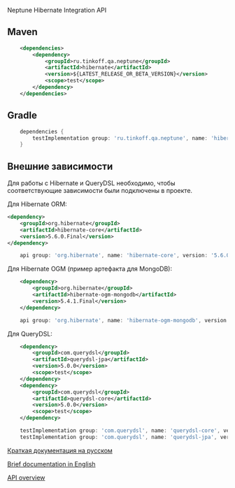 Neptune Hibernate Integration API

## Maven

```xml
    <dependencies>
        <dependency>
            <groupId>ru.tinkoff.qa.neptune</groupId>
            <artifactId>hibernate</artifactId>
            <version>${LATEST_RELEASE_OR_BETA_VERSION}</version>
            <scope>test</scope>
        </dependency>
    </dependencies>
```

## Gradle

```groovy
    dependencies {
        testImplementation group: 'ru.tinkoff.qa.neptune', name: 'hibernate', version: LATEST_RELEASE_OR_BETA_VERSION    
    }
```

## Внешние зависимости 

Для работы с Hibernate и QueryDSL необходимо, чтобы соответствующие зависимости были подключены в проекте.

Для Hibernate ORM:

```xml
<dependency>
    <groupId>org.hibernate</groupId>
    <artifactId>hibernate-core</artifactId>
    <version>5.6.0.Final</version>
</dependency>

```

```groovy
    api group: 'org.hibernate', name: 'hibernate-core', version: '5.6.0.Final'
```

Для Hibernate OGM (пример артефакта для MongoDB):

```xml
    <dependency>
        <groupId>org.hibernate</groupId>
        <artifactId>hibernate-ogm-mongodb</artifactId>
        <version>5.4.1.Final</version>
    </dependency>

```

```groovy
    api group: 'org.hibernate', name: 'hibernate-ogm-mongodb', version: '5.4.1.Final'
```

Для QueryDSL:

```xml
    <dependency>
        <groupId>com.querydsl</groupId>
        <artifactId>querydsl-jpa</artifactId>
        <version>5.0.0</version>
        <scope>test</scope>
    </dependency>
    <dependency>
        <groupId>com.querydsl</groupId>
        <artifactId>querydsl-core</artifactId>
        <version>5.0.0</version>
        <scope>test</scope>
    </dependency>
```

```groovy
    testImplementation group: 'com.querydsl', name: 'querydsl-core', version: '5.0.0'
    testImplementation group: 'com.querydsl', name: 'querydsl-jpa', version: '5.0.0'
```

[Краткая документация на русском](./doc/rus/README.md)

[Brief documentation in English](./doc/eng/README.md)

[API overview](https://tinkoffcreditsystems.github.io/neptune/hibernate/index.html)